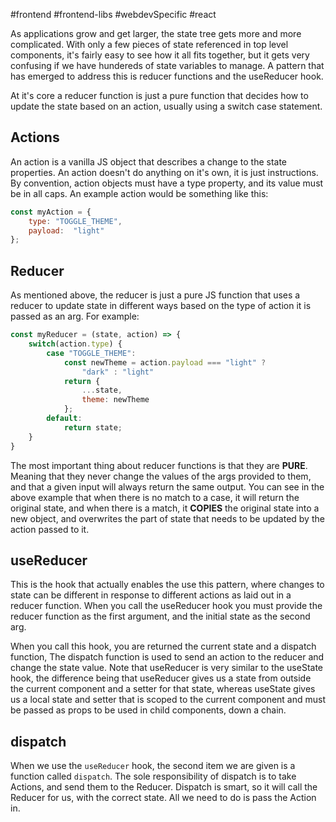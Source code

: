 #frontend #frontend-libs #webdevSpecific #react 

As applications grow and get larger, the state tree gets more and more complicated. With only a few pieces of state referenced in top level components, it's fairly easy to see how it all fits together, but it gets very confusing if we have hundereds of state variables to manage. A pattern that has emerged to address this is reducer functions and the useReducer hook.

At it's core a reducer function is just a pure function that decides how to update the state based on an action, usually using a switch case statement. 

## Actions
An action is a vanilla JS object that describes a change to the state properties. An action doesn't do anything on it's own, it is just instructions. By convention, action objects must have a type property, and its value must be in all caps. An example action would be something like this:
```jsx
const myAction = {
	type: "TOGGLE_THEME",
	payload:  "light"
};
```

## Reducer
As mentioned above, the reducer is just a pure JS function that uses a reducer to update state in different ways based on the type of action it is passed as an arg. For example:
```jsx
const myReducer = (state, action) => {
	switch(action.type) {
		case "TOGGLE_THEME":
			const newTheme = action.payload === "light" ?
				"dark" : "light"
			return {
				...state,
				theme: newTheme
			};
		default:
			return state;
	}
}
```
The most important thing about reducer functions is that they are **PURE**. Meaning that they never change the values of the args provided to them, and that a given input will always return the same output. You can see in the above example that when there is no match to a case, it will return the original state, and when there is a match, it **COPIES** the original state into a new object, and overwrites the part of state that needs to be updated by the action passed to it.

## useReducer
This is the hook that actually enables the use this pattern, where changes to state can be different in response to different actions as laid out in a reducer function. When you call the useReducer hook you must provide the reducer function as the first argument, and the initial state as the second arg.

When you call this hook, you are returned the current state and a dispatch function, The dispatch function is used to send an action to the reducer and change the state value. Note that useReducer is very similar to the useState hook, the difference being that useReducer gives us a state from outside the current component and a setter for that state, whereas useState gives us a local state and setter that is scoped to the current component and must be passed as props to be used in child components, down a chain.

## dispatch
When we use the `useReducer` hook, the second item we are given is a function called `dispatch`. The sole responsibility of dispatch is to take Actions, and send them to the Reducer. Dispatch is smart, so it will call the Reducer for us, with the correct state. All we need to do is pass the Action in.